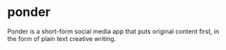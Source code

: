 # ponder
Ponder is a short-form social media app that puts original content first, in the form of plain text creative writing.
